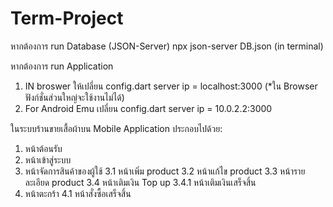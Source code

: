 # Term-Project
หากต้องการ run Database (JSON-Server)
npx json-server DB.json (in terminal)

หากต้องการ run Application 
1. IN broswer ให้เปลี่ยน config.dart server ip = localhost:3000 (*ใน Browser ฟังก์ชั่นส่วนใหญ่จะใช้งานไม่ได้)
2. For Android Emu เปลี่ยน config.dart server ip = 10.0.2.2:3000

ในระบบร้านขายเสื้อผ้าบน Mobile Application ประกอบไปด้วย: 
1. หน้าต้อนรับ
2. หน้าเข้าสู่ระบบ
3. หน้าจัดการสินค้าของผู้ใช้
3.1 หน้าเพิ่ม product
3.2 หน้าแก้ไข product
3.3 หน้ารายละเอียด product
3.4 หน้าเติมเงิน Top up
3.4.1 หน้าเติมเงินเสร็จสิ้น
4. หน้าตะกร้า
4.1 หน้าสั่งซื้อเสร็จสิ้น

